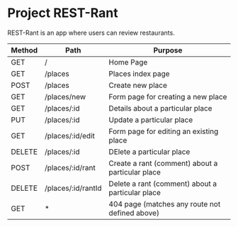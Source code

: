 # Project REST-Rant

REST-Rant is an app where users can review restaurants.

| Method | Path               | Purpose                                          |
| ------ | ------------------ | ------------------------------------------------ |
| GET    | /                  | Home Page                                        |
| GET    | /places            | Places index page                                |
| POST   | /places            | Create new place                                 |
| GET    | /places/new        | Form page for creating a new place               |
| GET    | /places/:id        | Details about a particular place                 |
| PUT    | /places/:id        | Update a particular place                        |
| GET    | /places/:id/edit   | Form page for editing an existing place          |
| DELETE | /places/:id        | DElete a particular place                        |
| POST   | /places/:id/rant   | Create a rant (comment) about a particular place |
| DELETE | /places/:id/rantId | Delete a rant (comment) about a particular place |
| GET    | *                  | 404 page (matches any route not defined above)   |